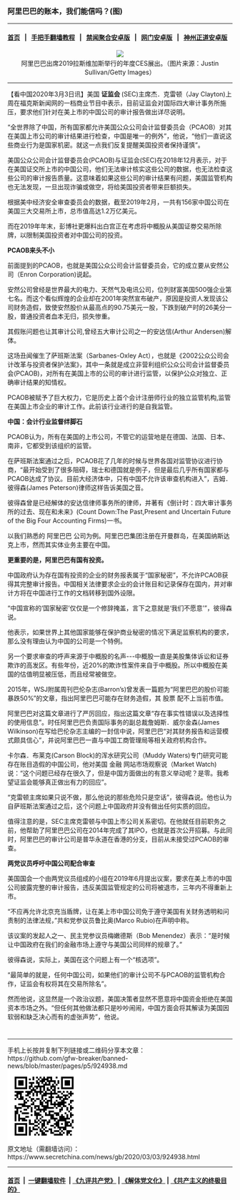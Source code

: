 ### 阿里巴巴的账本，我们能信吗？(图)
------------------------

#### [首页](https://github.com/gfw-breaker/banned-news/blob/master/README.md) &nbsp;&nbsp;|&nbsp;&nbsp; [手把手翻墙教程](https://github.com/gfw-breaker/guides/wiki) &nbsp;&nbsp;|&nbsp;&nbsp; [禁闻聚合安卓版](https://github.com/gfw-breaker/bn-android) &nbsp;&nbsp;|&nbsp;&nbsp; [网门安卓版](https://github.com/oGate2/oGate) &nbsp;&nbsp;|&nbsp;&nbsp; [神州正道安卓版](https://github.com/SzzdOgate/update) 



<div class="article_right" style="fone-color:#000">
 <p style="text-align:center">
  <img src="http://img2.secretchina.com/pic/2019/2-25/p2369461a673197097-ss.jpg"/>
  <br>
   阿里巴巴出席2019拉斯维加斯举行的年度CES展出。（图片来源：Justin Sullivan/Getty Images）
   <span id="hideid" name="hideid" style="color:red;display:none;">
    <span href="https://www.secretchina.com">
    </span>
   </span>
  </br>
 </p>
 <div id="txt-mid1-t21-2017">
  

---


  </div>
 </div>
 <p>
  【看中国2020年3月3日讯】美国
  <strong>
   <span href="https://www.secretchina.com/news/gb/tag/证监会" target="_blank">
    证监会
   </span>
  </strong>
  (SEC)主席杰．克雷顿（Jay Clayton)上周在福克斯新闻网的一档商业节目中表示，目前证监会对国际四大审计事务所施压，要求他们针对在美上市的中国公司的审计报告做出详尽说明。
  <span id="hideid" name="hideid" style="color:red;display:none;">
   <span href="https://www.secretchina.com">
   </span>
  </span>
 </p>
 <p>
  “全世界除了中国，所有国家都允许美国公众公司会计监督委员会（PCAOB）对其在美国上市公司的审计结果进行检查，中国是唯一的例外”，他说，“他们一直说这些商业行为是国家机密。就这一点我们反复提醒美国投资者保持谨慎”。
 </p>
 <p>
  美国公众公司会计监督委员会(PCAOB)与证监会(SEC)在2018年12月表示，对于在美国证交所上市的中国公司，他们无法审计核实这些公司的数据，也无法检查这些公司的审计报告质量。这意味着如果这些公司的审计结果有问题，美国监管机构也无法发现，一旦出现诈骗或做空，将给美国投资者带来巨额损失。
 </p>
 <p>
  根据美中经济安全审查委员会的数据，截至2019年2月，一共有156家中国公司在美国三大交易所上市，总市值高达1.2万亿美元。
 </p>
 <p>
  而在2019年年末，彭博社更爆料出白宫正在考虑将中概股从美国证劵交易所除牌，以限制美国投资者对中国公司的投资。
 </p>
 <p>
  <strong>
   PCAOB来头不小
  </strong>
 </p>
 <p>
  前面提到的PCAOB，也就是美国公众公司会计监督委员会，它的成立要从安然公司（Enron Corporation)说起。
 </p>
 <p>
  安然公司曾经是世界最大的电力、天然气及电讯公司，位列财富美国500强企业第七名。而这个看似辉煌的企业却在2001年突然宣布破产，原因是投资人发现该公司财务造假，致使安然股价从最高点的90.75美元一股，下跌到破产时的26美分一股，普通投资者血本无归，损失惨重。
 </p>
 <p>
  其假账问题也让其审计公司,曾经五大审计公司之一的安达信(Arthur Andersen)解体。
 </p>
 <p>
  这场丑闻催生了萨班斯法案（Sarbanes-Oxley Act），也就是《2002公众公司会计改革与投资者保护法案》，其中一条就是成立非营利组织公众公司会计监督委员会(PCAOB)，对所有在美国上市的公司的审计进行监管，以保护公众对独立、正确审计结果的知情权。
 </p>
 <p>
  PCAOB被赋予了巨大权力，它是历史上首个会计注册师行业的独立监管机构,监管在美国上市企业的审计工作。此前该行业进行的是自我监管。
 </p>
 <p>
  <strong>
   中国：会计行业监督绊脚石
  </strong>
 </p>
 <p>
  PCAOB认为，所有在美国的上市公司，不管它的运营地是在德国、法国、日本、南非，它都受到该组织的监管。
 </p>
 <p>
  在萨班斯法案通过之后，PCAOB花了几年的时候与世界各国对监管协议进行协商，“最开始受到了很多阻碍，瑞士和德国就是例子，但是最后几乎所有国家都与PCAOB达成了协议。目前大经济体中，只有中国不允许该审查机构进入”，吉姆．彼得森(James Peterson)律师这样告诉美国之音。
 </p>
 <p>
  彼得森曾是已经解体的安达信律师事务所的律师，并著有《倒计时：四大审计事务所的过去、现在和未来》(Count Down:The Past,Present and Uncertain Future of the Big Four Accounting Firms)一书。
 </p>
 <p>
  以我们熟悉的
  <span href="https://www.secretchina.com/news/gb/tag/阿里巴巴" target="_blank">
   阿里巴巴
  </span>
  公司为例。阿里巴巴集团注册在开曼群岛，在美国纳斯达克上市，然而其实体业务主要在中国。
 </p>
 <p>
  <strong>
   更重要的是，阿里巴巴有国有投资。
  </strong>
 </p>
 <center>
  <div style="max-width: 632px;height:180px; display: none; text-align: center; margin: 0 auto; overflow: hidden;overflow-x: hidden;">
   <div id="taboola-midarticle-thumbnails" style="max-width: 632px;height:180px;overflow: hidden;overflow-x: hidden;">
   </div>
  </div>
  <div>
   <ins class="adsbygoogle" data-ad-client="ca-pub-1276641434651360" data-ad-format="fluid" data-ad-layout="in-article" data-ad-slot="5164544770" style="display:block; text-align:center;">
   </ins>
  </div>
 </center>
 <p>
  中国政府认为存在国有投资的企业的财务报表属于“国家秘密”，不允许PCAOB获得其完整审计报告。中国相关法律要求企业的会计账目和记录保存在国内，并对审计方将在中国进行工作的文档转移到国外设限。
 </p>
 <p>
  “中国宣称的‘国家秘密’仅仅是一个修辞掩盖，言下之意就是‘我们不愿意’”，彼得森说。
 </p>
 <p>
  他表示，如果世界上其他国家能够在保护商业秘密的情况下满足监察机构的要求，那么没有理由认为中国的公司是一个特例。
 </p>
 <p>
  另一个要求审查的呼声来源于中概股的名声---中概股一直是美股集体诉讼和证券欺诈的高发区。有些年份，近20%的欺诈性案件来自于中概股。所以中概股在美国的估值明显被压低，而且经常被做空。
 </p>
 <p>
  2015年，WSJ附属周刊巴伦杂志(Barron’s)曾发表一篇题为“阿里巴巴的股价可能暴跌50%”的文章，指出阿里巴巴可能存在财务造假，其
  <span href="https://www.secretchina.com/news/gb/tag/股票" target="_blank">
   股票
  </span>
  配不上当前市值。
 </p>
 <center>
  <ins class="adsbygoogle" data-ad-client="ca-pub-1276641434651360" data-ad-format="fluid" data-ad-layout="in-article" data-ad-slot="3646767294" style="display:block; text-align:center;">
  </ins>
 </center>
 <p>
  阿里巴巴对这篇文章进行了严厉回应，指出这篇文章“存在事实性错误以及选择性的使用信息”。时任阿里巴巴负责国际事务的副总裁詹姆斯．威尔金森(James Wilkinson)在写给巴伦杂志主编的一封信中说，阿里巴巴“对其财务报告和运营模式颇具信心”，并说阿里巴巴一直与中国工商管理局等相关政府机构合作。
 </p>
 <p>
  卡尔森．布莱克(Carson Block)的浑水研究公司（Muddy Waters)专门研究可能存在账目造假的中国公司，他对美国
  <span href="https://www.secretchina.com/news/gb/tag/金融" target="_blank">
   金融
  </span>
  网站市场观察说（Market Watch)说：“这个问题已经存在很久了，但是中国方面做出的有意义举动呢？是零。我希望证监会能够真正做出有力的回应”。
 </p>
 <p>
  “克雷顿主席如果只说不做，那么他说的那些危险只是空话”，彼得森说。他也认为自萨班斯法案通过之后，这个问题上中国政府并没有做出任何实质的回应。
 </p>
 <p>
  值得注意的是，SEC主席克雷顿与中国上市公司关系密切。在他就任目前职务之前，他帮助了阿里巴巴公司在2014年完成了其IPO，也就是首次公开招募。与此同时，阿里巴巴的审计公司是普华永道在香港的分支，目前从未接受过PCAOB的审查。
 </p>
 <p>
  <strong>
   两党议员呼吁中国公司配合审查
  </strong>
 </p>
 <p>
  美国国会一个由两党议员组成的小组在2019年6月提出议案，要求在美上市的中国公司披露完整的审计报告，违反美国监管规定的公司将被退市，三年内不得重新上市。
 </p>
 <p>
  “不应再允许北京充当盾牌，让在美上市中国公司免于遵守美国有关财务透明和问责制的法律法规，”共和党参议员鲁比奥(Marco Rubio)在声明中称。
 </p>
 <p>
  该议案的发起人之一、民主党参议员梅嫩德斯（Bob Menendez）表示：“是时候让中国政府在我们的金融市场上遵守与美国公司同样的规章了。”
 </p>
 <p>
  彼得森说，实际上，美国在这个问题上有一个“核选项”。
 </p>
 <p>
  “最简单的就是，任何中国公司，如果他们的审计公司不与PCAOB的监管机构合作，证监会有权将其在交易所除名”。
 </p>
 <p>
  然而他说，这显然是一个政治议题，美国决策者显然不愿意将中国资金拒绝在美国资本市场之外。“但任何其他做法都只是吵吵闹闹，中国方面会将其解读为美国因软弱和缺乏决心而有的虚张声势”，他说。
  <center>
   <div>
    <div id="txt-mid2-t22-2017" style="display: block;  max-height: 351px;  overflow: hidden;">
     <div id="SC-21xxx">
     </div>
     <ins class="adsbygoogle" data-ad-client="ca-pub-1276641434651360" data-ad-format="auto" data-ad-slot="4301710469" data-full-width-responsive="true" style="display:block">
     </ins>
    </div>
   </div>
  </center>
  <div style="padding-top:12px;">
  </div>
 </p>
</div>

<hr/>
手机上长按并复制下列链接或二维码分享本文章：<br/>
https://github.com/gfw-breaker/banned-news/blob/master/pages/p5/924938.md <br/>
<a href='https://github.com/gfw-breaker/banned-news/blob/master/pages/p5/924938.md'><img src='https://github.com/gfw-breaker/banned-news/blob/master/pages/p5/924938.md.png'/></a> <br/>
原文地址（需翻墙访问）：https://www.secretchina.com/news/gb/2020/03/03/924938.html


------------------------
#### [首页](https://github.com/gfw-breaker/banned-news/blob/master/README.md) &nbsp;|&nbsp; [一键翻墙软件](https://github.com/gfw-breaker/nogfw/blob/master/README.md) &nbsp;| [《九评共产党》](https://github.com/gfw-breaker/9ping.md/blob/master/README.md#九评之一评共产党是什么) | [《解体党文化》](https://github.com/gfw-breaker/jtdwh.md/blob/master/README.md) | [《共产主义的终极目的》](https://github.com/gfw-breaker/gczydzjmd.md/blob/master/README.md)


<img src='http://gfw-breaker.win/banned-news/pages/p5/924938.md' width='0px' height='0px'/>